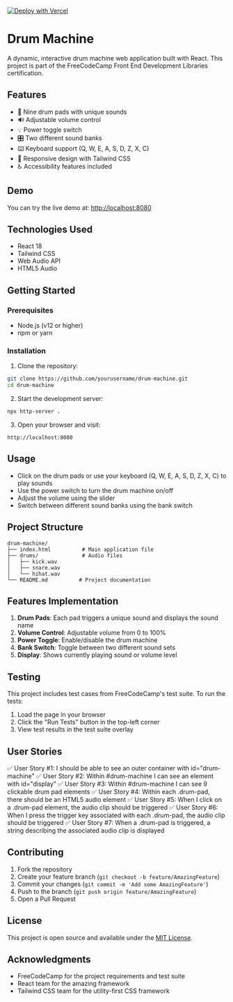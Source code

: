 [![Deploy with Vercel](https://vercel.com/button)](https://vercel.com/new/clone?repository-url=https%3A%2F%2Fgithub.com%2FYOUR_USERNAME%2FYOUR_REPO_NAME)

# Drum Machine

A dynamic, interactive drum machine web application built with React. This project is part of the FreeCodeCamp Front End Development Libraries certification.

## Features

- 🥁 Nine drum pads with unique sounds
- 🔊 Adjustable volume control
- 💡 Power toggle switch
- 🎛️ Two different sound banks
- ⌨️ Keyboard support (Q, W, E, A, S, D, Z, X, C)
- 📱 Responsive design with Tailwind CSS
- ♿ Accessibility features included

## Demo

You can try the live demo at: [http://localhost:8080](http://localhost:8080)

## Technologies Used

- React 18
- Tailwind CSS
- Web Audio API
- HTML5 Audio

## Getting Started

### Prerequisites

- Node.js (v12 or higher)
- npm or yarn

### Installation

1. Clone the repository:
```bash
git clone https://github.com/yourusername/drum-machine.git
cd drum-machine
```

2. Start the development server:
```bash
npx http-server .
```

3. Open your browser and visit:
```
http://localhost:8080
```

## Usage

- Click on the drum pads or use your keyboard (Q, W, E, A, S, D, Z, X, C) to play sounds
- Use the power switch to turn the drum machine on/off
- Adjust the volume using the slider
- Switch between different sound banks using the bank switch

## Project Structure

```
drum-machine/
├── index.html          # Main application file
├── drums/              # Audio files
│   ├── kick.wav
│   ├── snare.wav
│   └── hihat.wav
└── README.md          # Project documentation
```

## Features Implementation

1. **Drum Pads**: Each pad triggers a unique sound and displays the sound name
2. **Volume Control**: Adjustable volume from 0 to 100%
3. **Power Toggle**: Enable/disable the drum machine
4. **Bank Switch**: Toggle between two different sound sets
5. **Display**: Shows currently playing sound or volume level

## Testing

This project includes test cases from FreeCodeCamp's test suite. To run the tests:

1. Load the page in your browser
2. Click the "Run Tests" button in the top-left corner
3. View test results in the test suite overlay

## User Stories

✅ User Story #1: I should be able to see an outer container with id="drum-machine"
✅ User Story #2: Within #drum-machine I can see an element with id="display"
✅ User Story #3: Within #drum-machine I can see 9 clickable drum pad elements
✅ User Story #4: Within each .drum-pad, there should be an HTML5 audio element
✅ User Story #5: When I click on a .drum-pad element, the audio clip should be triggered
✅ User Story #6: When I press the trigger key associated with each .drum-pad, the audio clip should be triggered
✅ User Story #7: When a .drum-pad is triggered, a string describing the associated audio clip is displayed

## Contributing

1. Fork the repository
2. Create your feature branch (`git checkout -b feature/AmazingFeature`)
3. Commit your changes (`git commit -m 'Add some AmazingFeature'`)
4. Push to the branch (`git push origin feature/AmazingFeature`)
5. Open a Pull Request

## License

This project is open source and available under the [MIT License](LICENSE).

## Acknowledgments

- FreeCodeCamp for the project requirements and test suite
- React team for the amazing framework
- Tailwind CSS team for the utility-first CSS framework 